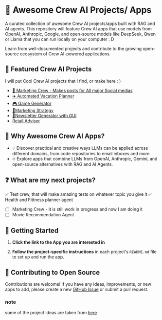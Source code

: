 # 🌟 Awesome Crew AI Projects/ Apps
A curated collection of awesome Crew AI projects/apps built with RAG and AI agents. This repository will feature Crew AI apps that use models from OpenAI, Anthropic, Google, and open-source models like DeepSeek, Qwen or Llama that you can run locally on your computer : D

Learn from well-documented projects and contribute to the growing open-source ecosystem of Crew AI-powered applications.
  
## 📂 Featured Crew AI Projects
I will put Cool Crew AI projects that I find, or make here : )
- [💼 Marketing Crew - Makes posts for All major Social medias](https://github.com/OneDuckyBoy/marketing-MAS-multi-agent-system)
- [✈️ Automated Vacation Planner](https://github.com/techindicium/MultiAgent-CrewAI)
- [🎮 Game Generator](https://github.com/crewAIInc/crewAI-examples/tree/main/game-builder-crew)
- [💼Marketing Strategy](https://github.com/crewAIInc/crewAI-examples/tree/main/marketing_strategy)
- [📰Newsletter Generator with GUI](https://github.com/alejandro-ao/exa-crewai)
- [Retail Advisor](https://github.com/IBM/ibmdotcom-tutorials/tree/main/crew-ai-projects)

## 🤔 Why Awesome Crew AI Apps?

- 💡 Discover practical and creative ways LLMs can be applied across different domains, from code repositories to email inboxes and more.
- 🔥 Explore apps that combine LLMs from OpenAI, Anthropic, Gemini, and open-source alternatives with RAG and AI Agents.

## ❓ What are my next projects?
✅ Test crew, that will make amazing tests on whatever topic you give it
✅ Health and Fittness planner agent
- [ ] Marketing Crew -  it is still work in progress and now I am doing it 
- [ ] Movie Recommendation Agent
      
## 🚀 Getting Started

1. **Click the link to the App you are interested in** 

2. **Follow the project-specific instructions** in each project's `README.md` file to set up and run the app.

## 🤝 Contributing to Open Source

Contributions are welcome! If you have any ideas, improvements, or new apps to add, please create a new [GitHub Issue](https://github.com/OneDuckyBoy/awesome-CrewAI-projects/issues) or submit a pull request. 

### note
some of the project ideas are taken from [here](https://github.com/Shubhamsaboo/awesome-llm-apps/tree/main)
